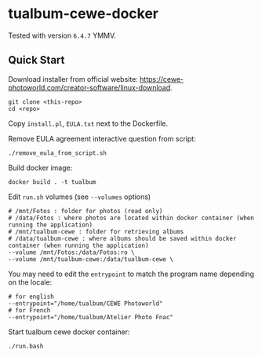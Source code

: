 # tualbum-cewe-docker

Tested with version `6.4.7` YMMV.

## Quick Start

Download installer from official website: <https://cewe-photoworld.com/creator-software/linux-download>.

```
git clone <this-repo>
cd <repo>
```

Copy `install.pl`, `EULA.txt` next to the Dockerfile.

Remove EULA agreement interactive question from script:

```
./remove_eula_from_script.sh
```

Build docker image:

```
docker build . -t tualbum
```

Edit `run.sh` volumes (see `--volumes` options)

```
# /mnt/Fotos : folder for photos (read only)
# /data/Fotos : where photos are located within docker container (when running the application)
# /mnt/tualbum-cewe : folder for retrieving albums
# /data/tualbum-cewe : where albums should be saved within docker container (when running the application)
--volume /mnt/Fotos:/data/Fotos:ro \
--volume /mnt/tualbum-cewe:/data/tualbum-cewe \
```

You may need to edit the `entrypoint` to match the program name depending on the locale:

```
# for english
--entrypoint="/home/tualbum/CEWE Photoworld"
# for French
--entrypoint="/home/tualbum/Atelier Photo Fnac"
```

Start tualbum cewe docker container:

```
./run.bash
```
